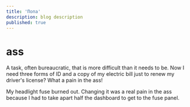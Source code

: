 ```yaml
---
title: 'Попа'
description: blog description
published: true
---
```


# ass

A task, often bureaucratic, that is more difficult than it needs to be.
Now I need three forms of ID and a copy of my electric bill just to renew my driver's license? What a pain in the ass!

My headlight fuse burned out. Changing it was a real pain in the ass because I had to take apart half the dashboard to get to the fuse panel.